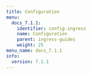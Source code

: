 ```yaml
---
title: Configuration
menu:
  docs_7.1.1:
    identifier: config-ingress
    name: Configuration
    parent: ingress-guides
    weight: 25
menu_name: docs_7.1.1
info:
  version: 7.1.1
---
```


